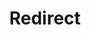 ﻿---
layout: src/layouts/Redirect.astro
title: Redirect
redirect: https://octopus.com/docs/projects/coordinating-multiple-projects/deploy-release-step/index
pubDate:  2023-01-01
navSearch: false
navSitemap: false
navMenu: false
---
